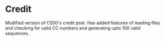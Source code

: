 # Credit
Modified version of CS50's credit pset. Has added features of reading files and checking for valid CC numbers and generating upto 100 valid sequences.
